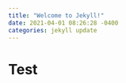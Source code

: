 ```yaml
---
title: "Welcome to Jekyll!"
date: 2021-04-01 08:26:28 -0400
categories: jekyll update
---
```

# Test
